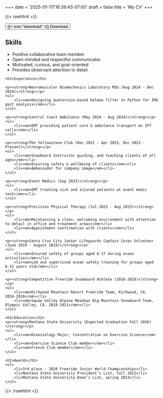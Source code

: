 +++
date = '2025-01-11T16:39:43-07:00'
draft = false
title = 'My CV'
+++

{{< rawhtml >}}

<div class="flex justify-center mb-6">
    <a href="/Adrien-Babet-CV.pdf" download>
        <button class="py-2 px-4 bg-blue-500 text-white font-semibold rounded-lg hover:bg-blue-600">
            {{< icon "download" >}} Download
        </button>
    </a>
</div>

<div class="cv-content mx-auto px-6 pb-6 pt-0 border rounded-lg shadow-md bg-orange-50">
    <h2>Skills</h2>
    <ul>
        <li>Positive collaborative team member</li>
        <li>Open-minded and respectful communicator</li>
        <li>Motivated, curious, and goal-oriented</li>
        <li>Provides observant attention to detail</li>
    </ul>

    <h2>Experience</h2>

    <p><strong>Neuromuscular Biomechanics Laboratory MSU (Aug 2024 - Dec 2024)</strong></p>
    <ul>
        <li><em>Designing quaternion-based Kalman filter in Python for IMU gait analysis</em></li>
    </ul>

    <p><strong>Central Coast Ambulance (May 2024 - Aug 2024)</strong></p>
    <ul>
        <li><em>EMT providing patient care & ambulance transport on IFT calls</em></li>
    </ul>

    <p><strong>The Yellowstone Club (Dec 2022 - Apr 2023, Dec 2023 - Present)</strong></p>
    <ul>
        <li><em>Snowboard Instructor guiding, and teaching clients of all ages</em></li>
        <li><em>Ensuring safety & wellbeing of clients</em></li>
        <li><em>Ambassador for company image</em></li>
    </ul>

    <p><strong>Event Medics (Sep 2023)</strong></p>
    <ul>
        <li><em>EMT treating sick and injured patients at event medic tent</em></li>
    </ul>

    <p><strong>Precision Physical Therapy (Jul 2023 - Aug 2023)</strong></p>
    <ul>
        <li><em>Maintaining a clean, welcoming environment with attention to detail in office and treatment areas</em></li>
        <li><em>Appointment confirmation with clients</em></li>
    </ul>

    <p><strong>Santa Cruz City Junior Lifeguards Captain Corps Volunteer (June 2019 - August 2019)</strong></p>
    <ul>
        <li><em>Ensured safety of groups aged 6-17 during ocean activities</em></li>
        <li><em>Led and supervised ocean safety training for groups aged 6-15 years old</em></li>
    </ul>

    <p><strong>Competitive Freeride Snowboard Athlete (2016-2018)</strong></p>
    <ul>
        <li><em>Kirkwood Mountain Resort Freeride Team, Kirkwood, CA. 2016-2018</em></li>
        <li><em>Squaw Valley Alpine Meadows Big Mountain Snowboard Team, Olympic Valley, CA. 2018-2021</em></li>
    </ul>

    <h2>Education</h2>
    <p><strong>Montana State University (Expected Graduation Fall 2026)</strong></p>
    <ul>
        <li><em>Kinesiology Major, Concentration on Exercise Science</em></li>
        <li><em>Exercise Science Club member</em></li>
        <li><em>French Club member</em></li>
    </ul>

    <h2>Awards</h2>
    <ul>
        <li>3rd place - 2020 Freeride Junior World Championships</li>
        <li>Montana State University President’s List, fall 2022</li>
        <li>Montana State University Dean’s List, spring 2023</li>
    </ul>
</div>
{{< /rawhtml >}}
